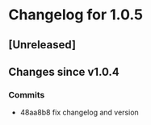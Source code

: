 # Changelog for 1.0.5

## [Unreleased]

## Changes since v1.0.4

### Commits

- 48aa8b8 fix changelog and version

